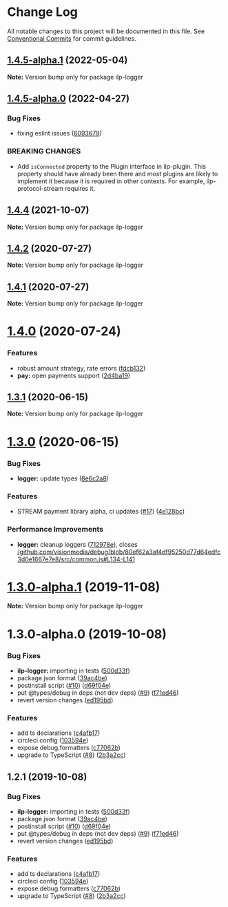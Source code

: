 # Change Log

All notable changes to this project will be documented in this file.
See [Conventional Commits](https://conventionalcommits.org) for commit guidelines.

## [1.4.5-alpha.1](https://github.com/interledgerjs/interledgerjs/compare/ilp-logger@1.4.5-alpha.0...ilp-logger@1.4.5-alpha.1) (2022-05-04)

**Note:** Version bump only for package ilp-logger





## [1.4.5-alpha.0](https://github.com/interledgerjs/interledgerjs/compare/ilp-logger@1.4.4...ilp-logger@1.4.5-alpha.0) (2022-04-27)


### Bug Fixes

* fixing eslint issues ([6093679](https://github.com/interledgerjs/interledgerjs/commit/6093679060d9f27911e2fd3f0dbbf15ebae6f538))


### BREAKING CHANGES

* Add `isConnected` property to the Plugin interface in ilp-plugin. This property should have already been there and most plugins are likely to implement it because it is required in other contexts. For example, ilp-protocol-stream requires it.





## [1.4.4](https://github.com/interledgerjs/interledgerjs/compare/ilp-logger@1.4.2...ilp-logger@1.4.4) (2021-10-07)

**Note:** Version bump only for package ilp-logger

## [1.4.2](https://github.com/interledgerjs/interledgerjs/compare/ilp-logger@1.4.1...ilp-logger@1.4.2) (2020-07-27)

**Note:** Version bump only for package ilp-logger

## [1.4.1](https://github.com/interledgerjs/interledgerjs/compare/ilp-logger@1.4.0...ilp-logger@1.4.1) (2020-07-27)

**Note:** Version bump only for package ilp-logger

# [1.4.0](https://github.com/interledgerjs/interledgerjs/compare/ilp-logger@1.3.1...ilp-logger@1.4.0) (2020-07-24)

### Features

- robust amount strategy, rate errors ([fdcb132](https://github.com/interledgerjs/interledgerjs/commit/fdcb1324e5e8285da528b60b5c23098324efb9dc))
- **pay:** open payments support ([2d4ba19](https://github.com/interledgerjs/interledgerjs/commit/2d4ba19275b444e46845a9114537b624d939f5ae))

## [1.3.1](https://github.com/interledgerjs/interledgerjs/compare/ilp-logger@1.3.0...ilp-logger@1.3.1) (2020-06-15)

**Note:** Version bump only for package ilp-logger

# [1.3.0](https://github.com/interledgerjs/interledgerjs/compare/ilp-logger@1.3.0-alpha.1...ilp-logger@1.3.0) (2020-06-15)

### Bug Fixes

- **logger:** update types ([8e6c2a8](https://github.com/interledgerjs/interledgerjs/commit/8e6c2a87d506acd4129e04c3db920670e246e7ad))

### Features

- STREAM payment library alpha, ci updates ([#17](https://github.com/interledgerjs/interledgerjs/issues/17)) ([4e128bc](https://github.com/interledgerjs/interledgerjs/commit/4e128bcee372144c1324a73e8b51223a0b133f2e))

### Performance Improvements

- **logger:** cleanup loggers ([712978e](https://github.com/interledgerjs/interledgerjs/commit/712978ebf67d9f407191b581c15d1f2a9572103d)), closes [/github.com/visionmedia/debug/blob/80ef62a3af4df95250d77d64edfc3d0e1667e7e8/src/common.js#L134-L141](https://github.com//github.com/visionmedia/debug/blob/80ef62a3af4df95250d77d64edfc3d0e1667e7e8/src/common.js/issues/L134-L141)

# [1.3.0-alpha.1](https://github.com/interledgerjs/interledgerjs/compare/ilp-logger@1.3.0-alpha.0...ilp-logger@1.3.0-alpha.1) (2019-11-08)

**Note:** Version bump only for package ilp-logger

# 1.3.0-alpha.0 (2019-10-08)

### Bug Fixes

- **ilp-logger:** importing in tests ([500d33f](https://github.com/interledgerjs/interledgerjs/commit/500d33f))
- package.json format ([39ac4be](https://github.com/interledgerjs/interledgerjs/commit/39ac4be))
- postinstall script ([#10](https://github.com/interledgerjs/interledgerjs/issues/10)) ([d69f04e](https://github.com/interledgerjs/interledgerjs/commit/d69f04e))
- put @types/debug in deps (not dev deps) ([#9](https://github.com/interledgerjs/interledgerjs/issues/9)) ([f71ed46](https://github.com/interledgerjs/interledgerjs/commit/f71ed46))
- revert version changes ([ed195bd](https://github.com/interledgerjs/interledgerjs/commit/ed195bd))

### Features

- add ts declarations ([c4afb17](https://github.com/interledgerjs/interledgerjs/commit/c4afb17))
- circleci config ([103594e](https://github.com/interledgerjs/interledgerjs/commit/103594e))
- expose debug.formatters ([c77062b](https://github.com/interledgerjs/interledgerjs/commit/c77062b))
- upgrade to TypeScript ([#8](https://github.com/interledgerjs/interledgerjs/issues/8)) ([2b3a2cc](https://github.com/interledgerjs/interledgerjs/commit/2b3a2cc))

## 1.2.1 (2019-10-08)

### Bug Fixes

- **ilp-logger:** importing in tests ([500d33f](https://github.com/interledgerjs/interledgerjs/commit/500d33f))
- package.json format ([39ac4be](https://github.com/interledgerjs/interledgerjs/commit/39ac4be))
- postinstall script ([#10](https://github.com/interledgerjs/interledgerjs/issues/10)) ([d69f04e](https://github.com/interledgerjs/interledgerjs/commit/d69f04e))
- put @types/debug in deps (not dev deps) ([#9](https://github.com/interledgerjs/interledgerjs/issues/9)) ([f71ed46](https://github.com/interledgerjs/interledgerjs/commit/f71ed46))
- revert version changes ([ed195bd](https://github.com/interledgerjs/interledgerjs/commit/ed195bd))

### Features

- add ts declarations ([c4afb17](https://github.com/interledgerjs/interledgerjs/commit/c4afb17))
- circleci config ([103594e](https://github.com/interledgerjs/interledgerjs/commit/103594e))
- expose debug.formatters ([c77062b](https://github.com/interledgerjs/interledgerjs/commit/c77062b))
- upgrade to TypeScript ([#8](https://github.com/interledgerjs/interledgerjs/issues/8)) ([2b3a2cc](https://github.com/interledgerjs/interledgerjs/commit/2b3a2cc))
